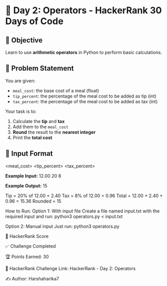 # 📘 Day 2: Operators - HackerRank 30 Days of Code

## 🏁 Objective
Learn to use **arithmetic operators** in Python to perform basic calculations.

## 🧠 Problem Statement

You are given:
- `meal_cost`: the base cost of a meal (float)
- `tip_percent`: the percentage of the meal cost to be added as tip (int)
- `tax_percent`: the percentage of the meal cost to be added as tax (int)

Your task is to:
1. Calculate the **tip** and **tax**
2. Add them to the `meal_cost`
3. **Round** the result to the **nearest integer**
4. Print the **total cost**

## 🧾 Input Format
<meal_cost>
<tip_percent>
<tax_percent>

**Example Input:**
12.00
20
8

**Example Output:**
15

Tip = 20% of 12.00 = 2.40
Tax = 8% of 12.00 = 0.96
Total = 12.00 + 2.40 + 0.96 = 15.36
Rounded = 15

How to Run: Option 1: With input file Create a file named input.txt with the required input and run: python3 operators.py < input.txt

Option 2: Manual input Just run: python3 operators.py

🏅 HackerRank Score

✅ Challenge Completed

🏆 Points Earned: 30

🔗 HackerRank Challenge Link: HackerRank - Day 2: Operators

✍ Author: Harshaharika7

